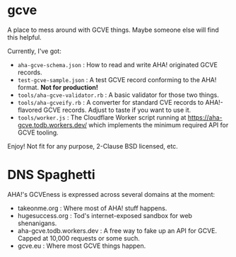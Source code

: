 # gcve

A place to mess around with GCVE things. Maybe someone else will find this helpful.

Currently, I've got:

  - `aha-gcve-schema.json` : How to read and write AHA! originated GCVE records.
  - `test-gcve-sample.json` : A test GCVE record conforming to the AHA! format. **Not for production!**
  - `tools/aha-gcve-validator.rb` : A basic validator for those two things.
  - `tools/aha-gcveify.rb` : A converter for standard CVE records to AHA!-flavored GCVE records. Adjust to taste if you want to use it.
  - `tools/worker.js` : The Cloudflare Worker script running at https://aha-gcve.todb.workers.dev/ which implements the minimum required API for GCVE tooling.

Enjoy! Not fit for any purpose, 2-Clause BSD licensed, etc.

# DNS Spaghetti

AHA!'s GCVEness is expressed across several domains at the moment:

- takeonme.org : Where most of AHA! stuff happens.
- hugesuccess.org : Tod's internet-exposed sandbox for web shenanigans.
- aha-gcve.todb.workers.dev : A free way to fake up an API for GCVE. Capped at 10,000 requests or some such.
- gcve.eu : Where most GCVE things happen.
